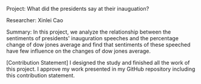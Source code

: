 Project: What did the presidents say at their inauguation?

Researcher: Xinlei Cao

Summary: In this project, we analyze the relationship between the sentiments of presidents' inauguration speeches and the percentage change of dow jones average and find that sentiments of these speeched have few influence on the changes of dow jones average.

[Contribution Statement] I designed the study and finished all the work of this project. I approve my work presented in my GitHub repository including this contribution statement.
